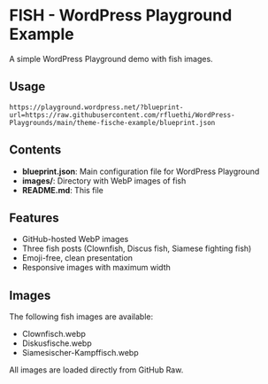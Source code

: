 # FISH - WordPress Playground Example

A simple WordPress Playground demo with fish images.

## Usage

```
https://playground.wordpress.net/?blueprint-url=https://raw.githubusercontent.com/rfluethi/WordPress-Playgrounds/main/theme-fische-example/blueprint.json
```

## Contents

- **blueprint.json**: Main configuration file for WordPress Playground
- **images/**: Directory with WebP images of fish
- **README.md**: This file

## Features

- GitHub-hosted WebP images
- Three fish posts (Clownfish, Discus fish, Siamese fighting fish)
- Emoji-free, clean presentation
- Responsive images with maximum width

## Images

The following fish images are available:
- Clownfisch.webp
- Diskusfische.webp  
- Siamesischer-Kampffisch.webp

All images are loaded directly from GitHub Raw.
